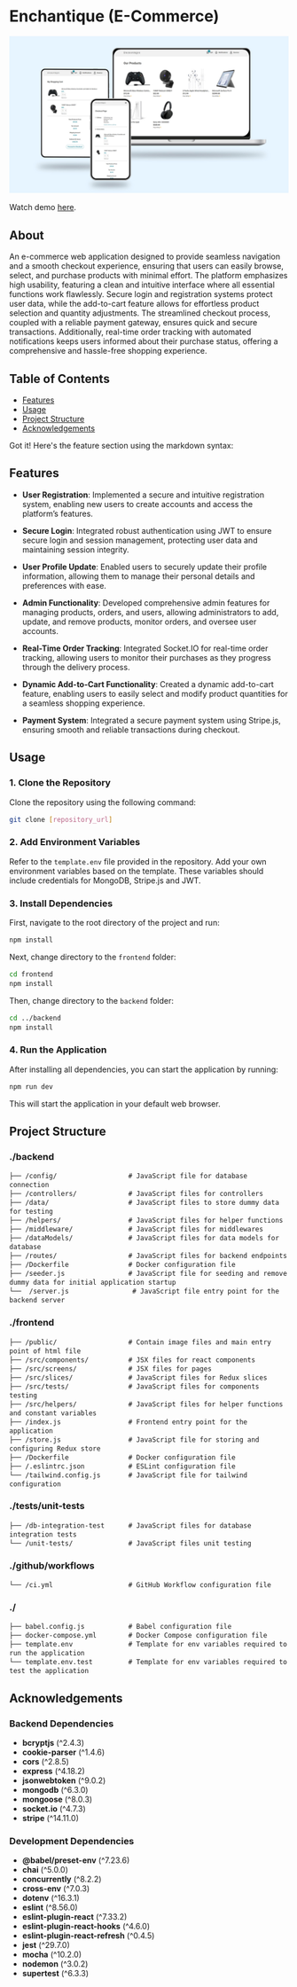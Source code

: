 # Enchantique (E-Commerce)

![Banner](img/banner.jpg)

Watch demo [here](https://youtu.be/TvJKEqa8iVw).

## About

An e-commerce web application designed to provide seamless navigation and a smooth checkout experience, ensuring that users can easily browse, select, and purchase products with minimal effort. The platform emphasizes high usability, featuring a clean and intuitive interface where all essential functions work flawlessly. Secure login and registration systems protect user data, while the add-to-cart feature allows for effortless product selection and quantity adjustments. The streamlined checkout process, coupled with a reliable payment gateway, ensures quick and secure transactions. Additionally, real-time order tracking with automated notifications keeps users informed about their purchase status, offering a comprehensive and hassle-free shopping experience.

## Table of Contents

-  [Features](#features)
-  [Usage](#usage)
-  [Project Structure](#project-structure)
-  [Acknowledgements](#contributing)

Got it! Here's the feature section using the markdown syntax:

## Features

-  **User Registration**: Implemented a secure and intuitive registration system, enabling new users to create accounts and access the platform’s features.

-  **Secure Login**: Integrated robust authentication using JWT to ensure secure login and session management, protecting user data and maintaining session integrity.

-  **User Profile Update**: Enabled users to securely update their profile information, allowing them to manage their personal details and preferences with ease.

-  **Admin Functionality**: Developed comprehensive admin features for managing products, orders, and users, allowing administrators to add, update, and remove products, monitor orders, and oversee user accounts.

-  **Real-Time Order Tracking**: Integrated Socket.IO for real-time order tracking, allowing users to monitor their purchases as they progress through the delivery process.

-  **Dynamic Add-to-Cart Functionality**: Created a dynamic add-to-cart feature, enabling users to easily select and modify product quantities for a seamless shopping experience.

-  **Payment System**: Integrated a secure payment system using Stripe.js, ensuring smooth and reliable transactions during checkout.

## Usage

### 1. Clone the Repository

Clone the repository using the following command:

```bash
git clone [repository_url]
```

### 2. Add Environment Variables

Refer to the `template.env` file provided in the repository. Add your own environment variables based on the template. These variables should include credentials for MongoDB, Stripe.js and JWT.

### 3. Install Dependencies

First, navigate to the root directory of the project and run:

```bash
npm install
```

Next, change directory to the `frontend` folder:

```bash
cd frontend
npm install
```

Then, change directory to the `backend` folder:

```bash
cd ../backend
npm install
```

### 4. Run the Application

After installing all dependencies, you can start the application by running:

```bash
npm run dev
```

This will start the application in your default web browser.

## Project Structure

### ./backend

```plaintext
├── /config/                  # JavaScript file for database connection
├── /controllers/             # JavaScript files for controllers
├── /data/                    # JavaScript files to store dummy data for testing
├── /helpers/                 # JavaScript files for helper functions
├── /middleware/              # JavaScript files for middlewares
├── /dataModels/              # JavaScript files for data models for database
├── /routes/                  # JavaScript files for backend endpoints
├── /Dockerfile               # Docker configuration file
├── /seeder.js                # JavaScript file for seeding and remove dummy data for initial application startup
└──  /server.js                # JavaScript file entry point for the backend server
```

### ./frontend

```plaintext
├── /public/                  # Contain image files and main entry point of html file
├── /src/components/          # JSX files for react components
├── /src/screens/             # JSX files for pages
├── /src/slices/              # JavaScript files for Redux slices
├── /src/tests/               # JavaScript files for components testing
├── /src/helpers/             # JavaScript files for helper functions and constant variables
├── /index.js                 # Frontend entry point for the application
├── /store.js                 # JavaScript file for storing and configuring Redux store
├── /Dockerfile               # Docker configuration file
├── /.eslintrc.json           # ESLint configuration file
└── /tailwind.config.js       # JavaScript file for tailwind configuration
```

### ./tests/unit-tests

```plaintext
├── /db-integration-test      # JavaScript files for database integration tests
└── /unit-tests/              # JavaScript files unit testing
```

### ./github/workflows

```plaintext
└── /ci.yml                   # GitHub Workflow configuration file
```

### ./

```plaintext
├── babel.config.js           # Babel configuration file
├── docker-compose.yml        # Docker Compose configuration file
├── template.env              # Template for env variables required to run the application
└── template.env.test         # Template for env variables required to test the application

```

## Acknowledgements

### Backend Dependencies

-  **bcryptjs** (^2.4.3)
-  **cookie-parser** (^1.4.6)
-  **cors** (^2.8.5)
-  **express** (^4.18.2)
-  **jsonwebtoken** (^9.0.2)
-  **mongodb** (^6.3.0)
-  **mongoose** (^8.0.3)
-  **socket.io** (^4.7.3)
-  **stripe** (^14.11.0)

### Development Dependencies

-  **@babel/preset-env** (^7.23.6)
-  **chai** (^5.0.0)
-  **concurrently** (^8.2.2)
-  **cross-env** (^7.0.3)
-  **dotenv** (^16.3.1)
-  **eslint** (^8.56.0)
-  **eslint-plugin-react** (^7.33.2)
-  **eslint-plugin-react-hooks** (^4.6.0)
-  **eslint-plugin-react-refresh** (^0.4.5)
-  **jest** (^29.7.0)
-  **mocha** (^10.2.0)
-  **nodemon** (^3.0.2)
-  **supertest** (^6.3.3)
